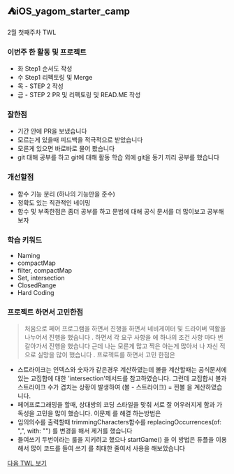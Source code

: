 ## ⛺️iOS_yagom_starter_camp

2월 첫째주차 TWL

### 이번주 한 활동 및  프로젝트 
- 화 Step1 순서도  작성
- 수 Step1 리펙토링 및 Merge
- 목 - STEP 2 작성
- 금 - STEP 2 PR 및 리펙토링 및 READ.ME 작성

### 잘한점
 - 기간 안에 PR을  보냈습니다
 - 모르는게 있을때  피드백을 적극적으로 받았습니다
 - 모른게 있으면  바로바로 물어 봤습니다
 - git 대해  공부를 하고 git에 대해  활동 학습 외에 git을 동기 끼리 공부를 했습니다
 
 ### 개선할점
-  함수 기능 분리 (하나의 기능만을 준수)
-  정확도 있는 직관적인 네이밍
-  함수 및 부족한점은 좀더  공부를 하고 문법에 대해  공식 문서를 더 많이보고 공부해보자

### 학습 키워드
- Naming
- compactMap
- filter, compactMap
- Set, intersection
- ClosedRange
- Hard Coding

### 프로젝트 하면서 고민한점
> 처음으로 페어 프로그램을 하면서 진행을 하면서 네비게이터 및 드라이버 역활을 나누어서 진행을 했습니다 . 하면서  각 요구 사항을 에 하나의 조건 사항 마다 번갈아가서 진행을 했습니다 
근데  나는 모른게 많고 짝은  아는게  많아서  나 자신 적으로 실망을 많이 했습니다 . 
프로젝트를 하면서 고민 한점은   
- 스트라이크는 인덱스와 숫자가 같은경우 계산하였는데 볼을 계산할때는 공식문서에 있는 교집합에 대한 'intersection'메서드를 참고하였습니다. 그런데 교집합시 볼과 스트라이크 수가 겹치는 상황이 발생하여 (볼 - 스트라이크) = 찐볼 을 계산하였습니다.
- 페어프로그래밍을 할때, 상대방의 코딩 스타일을 맞춰 서로 잘 어우러지게 함과 가독성을 고민을 많이 했습니다.
이문제 를 해결 하는방법은  
- 임의의수를 출력할때 trimmingCharacters함수를  replacingOccurrences(of: ",", with: "") 를 변경을 해서 제거를 했습니다 
- 들여쓰기 두번이라는 룰을 지키려고 했으나 startGame() 을 이 방법은  튜플을 이용해서 많이 코드를 들여 쓰기 를 최대한  줄여서 사용을 해보았습니다

[다음 TWL 보기](https://github.com/Roy-wonji/iOS_yagom_starter_camp/blob/main/TWL/2월/2022.2월%202주차.md)
